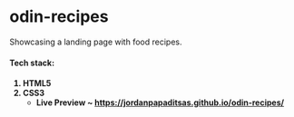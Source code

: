 # odin-recipes  
Showcasing a landing page with food recipes.  

<h4>Tech stack:<h4> 
<ol>
  <li> HTML5
  <li> CSS3  

    

* <strong>Live Preview</strong> ~ https://jordanpapaditsas.github.io/odin-recipes/
